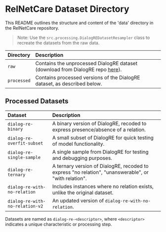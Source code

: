 # RelNetCare Dataset Directory

This README outlines the structure and content of the 'data' directory in the RelNetCare repository.

> Note: Use the `src.processing.DialogREDatasetResampler` class to recreate the datasets from the raw data.

| Directory | Description |
| :-------- | :---------- |
| `raw` | Contains the unprocessed DialogRE dataset (download from DialogRE repo [here](https://github.com/nlpdata/dialogre)). |
| `processed` | Contains processed versions of the DialogRE dataset, as described below. |

## Processed Datasets

| Dataset | Description |
| :------ | :---------- |
| `dialog-re-binary` | A binary version of DialogRE, recoded to express presence/absence of a relation. |
| `dialog-re-overfit-subset` | A small subset of DialogRE for quick testing of model functionality. |
| `dialog-re-single-sample` | A single sample from DialogRE for testing and debugging purposes. |
| `dialog-re-ternary` | A ternary version of DialogRE, recoded to express "no relation", "unanswerable", or "with relation". |
| `dialog-re-with-no-relation` | Includes instances where no relation exists, unlike the original dataset. |
| `dialog-re-with-no-relation-v2` | An updated version of `dialog-re-with-no-relation`. |

Datasets are named as `dialog-re-<descriptor>`, where `<descriptor>` indicates a unique characteristic or processing step.
